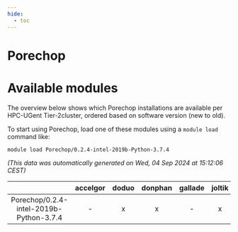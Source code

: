 ```yaml
---
hide:
  - toc
---
```


Porechop
========

# Available modules


The overview below shows which Porechop installations are available per HPC-UGent Tier-2cluster, ordered based on software version (new to old).

To start using Porechop, load one of these modules using a `module load` command like:

```shell
module load Porechop/0.2.4-intel-2019b-Python-3.7.4
```

*(This data was automatically generated on Wed, 04 Sep 2024 at 15:12:06 CEST)*  

| |accelgor|doduo|donphan|gallade|joltik|shinx|skitty|
| :---: | :---: | :---: | :---: | :---: | :---: | :---: | :---: |
|Porechop/0.2.4-intel-2019b-Python-3.7.4|-|x|x|-|x|-|x|
